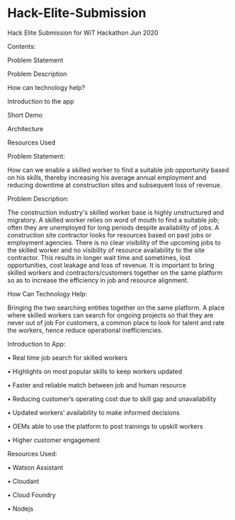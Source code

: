 # Hack-Elite-Submission
Hack Elite Submission for WiT Hackathon Jun 2020


Contents:

Problem Statement

Problem Description

How can technology help?

Introduction to the app

Short Demo

Architecture

Resources Used




Problem Statement: 

How can we enable a skilled worker to find a suitable job opportunity based on his skills, thereby increasing his average annual employment and reducing downtime at construction sites and subsequent loss of revenue.



Problem Description:

The construction industry's skilled worker base is highly unstructured and migratory.
A skilled worker relies on word of mouth to find a suitable job; often they are unemployed for long periods despite availability of jobs.
A construction site contractor looks for resources based on past jobs or employment agencies. 
There is no clear visibility of the upcoming jobs to the skilled worker and no visibility of resource availability to the site contractor. 
This results in longer wait time and sometimes, lost opportunities, cost leakage and loss of revenue.
It is important to bring skilled workers and contractors/customers together on the same platform so as to increase the efficiency in job and resource alignment.


How Can Technology Help:

Bringing the two searching entities together on the same platform. 
A place where skilled workers can search for ongoing projects so that they are never out of job
For customers, a common place to look for talent and rate the workers, hence reduce operational inefficiencies.

Introduction to App:

• Real time job search for skilled workers

• Highlights on most popular skills to keep workers updated

• Faster and reliable match between job and human resource

• Reducing customer’s operating cost due to skill gap and unavailability

• Updated workers’ availability to make informed decisions

• OEMs able to use the platform to post trainings to upskill workers

• Higher customer engagement



Resources Used:

• Watson Assistant

• Cloudant

• Cloud Foundry

• Nodejs

